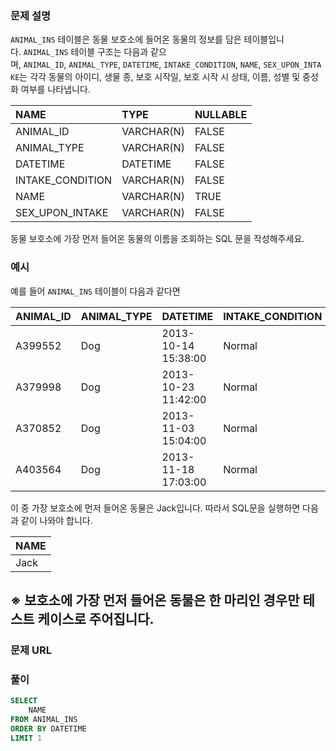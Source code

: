 ### **문제 설명**<br>  
  
`ANIMAL_INS` 테이블은 동물 보호소에 들어온 동물의 정보를 담은 테이블입니다. `ANIMAL_INS` 테이블 구조는 다음과 같으며, `ANIMAL_ID`, `ANIMAL_TYPE`, `DATETIME`, `INTAKE_CONDITION`, `NAME`, `SEX_UPON_INTAKE`는 각각 동물의 아이디, 생물 종, 보호 시작일, 보호 시작 시 상태, 이름, 성별 및 중성화 여부를 나타냅니다.  
  
|NAME|TYPE|NULLABLE|  
|:---|:---|:---|
|ANIMAL_ID|VARCHAR(N)|FALSE|  
|ANIMAL_TYPE|VARCHAR(N)|FALSE|  
|DATETIME|DATETIME|FALSE|  
|INTAKE_CONDITION|VARCHAR(N)|FALSE|  
|NAME|VARCHAR(N)|TRUE|  
|SEX_UPON_INTAKE|VARCHAR(N)|FALSE|  
  
동물 보호소에 가장 먼저 들어온 동물의 이름을 조회하는 SQL 문을 작성해주세요.  
  
### 예시<br>  
예를 들어 `ANIMAL_INS` 테이블이 다음과 같다면  
  
|ANIMAL_ID|ANIMAL_TYPE|DATETIME|INTAKE_CONDITION|NAME|SEX_UPON_INTAKE|  
|:---|:---|:---|:---|:---|:---|
|A399552|Dog|2013-10-14 15:38:00|Normal|Jack|Neutered Male|  
|A379998|Dog|2013-10-23 11:42:00|Normal|Disciple|Intact Male|  
|A370852|Dog|2013-11-03 15:04:00|Normal|Katie|Spayed Female|  
|A403564|Dog|2013-11-18 17:03:00|Normal|Anna|Spayed Female|  
  
이 중 가장 보호소에 먼저 들어온 동물은 Jack입니다. 따라서 SQL문을 실행하면 다음과 같이 나와야 합니다.  
  
|NAME|  
|:---|
|Jack|  
  
※ 보호소에 가장 먼저 들어온 동물은 한 마리인 경우만 테스트 케이스로 주어집니다.  
---  
  
### 문제 URL<br>  
### 풀이<br>  
```sql  
SELECT
    NAME
FROM ANIMAL_INS
ORDER BY DATETIME
LIMIT 1  
```  
